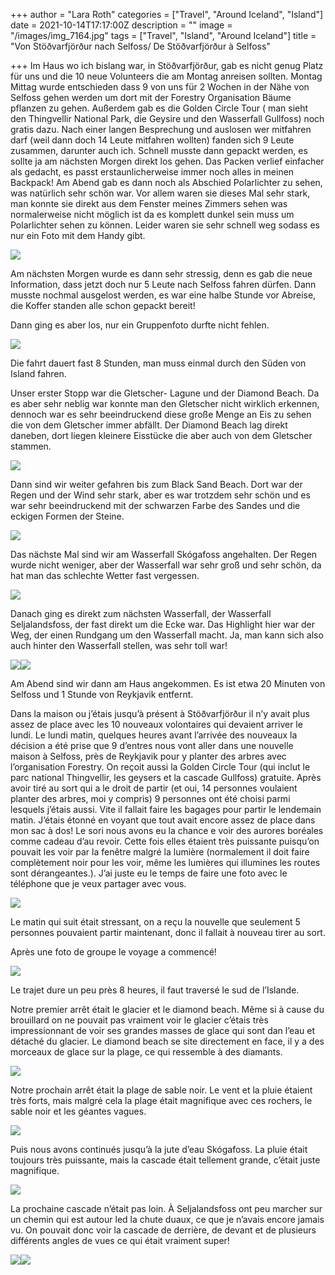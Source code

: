 +++
author = "Lara Roth"
categories = ["Travel", "Around Iceland", "Island"]
date = 2021-10-14T17:17:00Z
description = ""
image = "/images/img_7164.jpg"
tags = ["Travel", "Island", "Around Iceland"]
title = "Von Stöðvarfjörður nach Selfoss/ De Stöðvarfjörður à Selfoss"

+++
Im Haus wo ich bislang war, in Stöðvarfjörður, gab es nicht genug Platz für uns und die 10 neue Volunteers die am Montag anreisen sollten. Montag Mittag wurde entschieden dass 9 von uns für 2 Wochen in der Nähe von Selfoss gehen werden um dort mit der Forestry Organisation Bäume pflanzen zu gehen. Außerdem gab es die Golden Circle Tour ( man sieht den Thingvellir National Park, die Geysire und den Wasserfall Gullfoss) noch gratis dazu. Nach einer langen Besprechung und auslosen wer mitfahren darf (weil dann doch 14 Leute mitfahren wollten) fanden sich 9 Leute zusammen, darunter auch ich. Schnell musste dann gepackt werden, es sollte ja am nächsten Morgen direkt los gehen. Das Packen verlief einfacher als gedacht, es passt erstaunlicherweise immer noch alles in meinen Backpack! Am Abend gab es dann noch als Abschied Polarlichter zu sehen, was natürlich sehr schön war. Vor allem waren sie dieses Mal sehr stark, man konnte sie direkt aus dem Fenster meines Zimmers sehen was normalerweise nicht möglich ist da es komplett dunkel sein muss um Polarlichter sehen zu können. Leider waren sie sehr schnell weg sodass es nur ein Foto mit dem Handy gibt.

![](/images/polarlichter.jpg)

Am nächsten Morgen wurde es dann sehr stressig, denn es gab die neue Information, dass jetzt doch nur 5 Leute nach Selfoss fahren dürfen. Dann musste nochmal ausgelost werden, es war eine halbe Stunde vor Abreise, die Koffer standen alle schon gepackt bereit!

Dann ging es aber los, nur ein Gruppenfoto durfte nicht fehlen.

![](/images/gruppenfoto_2.jpg)

Die fahrt dauert fast 8 Stunden, man muss einmal durch den Süden von Island fahren.

Unser erster Stopp war die Gletscher- Lagune und der Diamond Beach. Da es aber sehr neblig war konnte man den Gletscher nicht wirklich erkennen, dennoch war es sehr beeindruckend diese große Menge an Eis zu sehen die von dem Gletscher immer abfällt. Der Diamond Beach lag direkt daneben, dort liegen kleinere Eisstücke die aber auch von dem Gletscher stammen.

![](/images/gletscher.jpg)

Dann sind wir weiter gefahren bis zum Black Sand Beach. Dort war der Regen und der Wind sehr stark, aber es war trotzdem sehr schön und es war sehr beeindruckend mit der schwarzen Farbe des Sandes und die eckigen Formen der Steine.

![](/images/img_6986.jpg)

Das nächste Mal sind wir am Wasserfall Skógafoss angehalten. Der Regen wurde nicht weniger, aber der Wasserfall war sehr groß und sehr schön, da hat man das schlechte Wetter fast vergessen.

![](/images/img_6994.jpg)

Danach ging es direkt zum nächsten Wasserfall, der Wasserfall Seljalandsfoss, der fast direkt um die Ecke war. Das Highlight hier war der Weg, der einen Rundgang um den Wasserfall macht. Ja, man kann sich also auch hinter den Wasserfall stellen, was sehr toll war!

![](/images/img_7041.jpg)![](/images/img_7031.jpg)

Am Abend sind wir dann am Haus angekommen. Es ist etwa 20 Minuten von Selfoss und 1 Stunde von Reykjavik entfernt.

Dans la maison ou j’étais jusqu’à présent à Stöðvarfjörður il n’y avait plus assez de place avec les 10 nouveaux volontaires qui devaient arriver le lundi. Le lundi matin, quelques heures avant l’arrivée des nouveaux la décision a été prise que 9 d’entres nous vont aller dans une nouvelle maison à Selfoss, près de Reykjavik pour y planter des arbres avec l’organisation Forestry. On reçoit aussi la Golden Circle Tour (qui inclut le parc national Thingvellir, les geysers et la cascade Gullfoss) gratuite. Après avoir tiré au sort qui a le droit de partir (et oui, 14 personnes voulaient planter des arbres, moi y compris) 9 personnes ont été choisi parmi lesquels j’étais aussi. Vite il fallait faire les bagages pour partir le lendemain matin. J’étais étonné en voyant que tout avait encore assez de place dans mon sac à dos! Le sori nous avons eu la chance e voir des aurores boréales comme cadeau d’au revoir. Cette fois elles étaient très puissante puisqu’on pouvait les voir par la fenêtre malgré la lumière (normalement il doit faire complètement noir pour les voir, même les lumières qui illumines les routes sont dérangeantes.). J’ai juste eu le temps de faire une foto avec le téléphone que je veux partager avec vous.

![](/images/polarlichter.jpg)

Le matin qui suit était stressant, on a reçu la nouvelle que seulement 5 personnes pouvaient partir maintenant, donc il fallait à nouveau tirer au sort.

Après une foto de groupe le voyage a commencé!

![](/images/gruppenfoto_2.jpg)

Le trajet dure un peu près 8 heures, il faut traversé le sud de l’Islande.

Notre premier arrêt était le glacier et le diamond beach. Même si à cause du brouillard on ne pouvait pas vraiment voir le glacier c’étais très impressionnant de voir ses grandes masses de glace qui sont dan l’eau et détaché du glacier. Le diamond beach se site directement en face, il y a des morceaux de glace sur la plage, ce qui ressemble à des diamants.

![](/images/gletscher.jpg)

Notre prochain arrêt était la plage de sable noir. Le vent et la pluie étaient très forts, mais malgré cela la plage était magnifique avec ces rochers, le sable noir et les géantes vagues.

![](/images/img_6986.jpg)

Puis nous avons continués jusqu’à la jute d’eau Skógafoss. La pluie était toujours très puissante, mais la cascade était tellement grande, c’était juste magnifique.

![](/images/img_6994.jpg)

La prochaine cascade n’était pas loin. À Seljalandsfoss ont peu marcher sur un chemin qui est autour led la chute duaux, ce que je n’avais encore jamais vu. On pouvait donc voir la cascade de derrière, de devant et de plusieurs différents angles de vues ce qui était vraiment super!

![](/images/img_7031.jpg)![](/images/img_7041.jpg)
